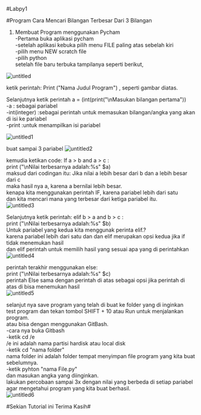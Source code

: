 #Labpy1

#Program Cara Mencari Bilangan Terbesar Dari 3 Bilangan                                                                                                     
1. Membuat Program menggunakan Pycham                                                                                                         
-Pertama buka aplikasi pycham                                                                                                                         
-setelah aplikasi kebuka pilih menu FILE paling atas sebelah kiri                                                                                        
-pilih menu NEW scratch file                                                                                                              
-pilih python                                                                                                                                       
setelah file baru terbuka tampilanya seperti berikut,

![untitled](https://user-images.githubusercontent.com/46746119/52703460-f9033f80-2fb0-11e9-9598-b1673e4728c5.jpg)

ketik perintah: Print ("Nama Judul Program") , seperti gambar diatas.                                                                                                                                                                                
                                                                                                                                                                                                                                                                                                    
Selanjutnya ketik perintah a = (int(print("\nMasukan bilangan pertama"))                                                                                                                                                                                                                                                            
-a            : sebagai pariabel                                                                                                              
-int(integer) :sebagai perintah untuk memasukan bilangan/angka yang akan di isi ke pariabel                                                                                                    
-print        :untuk menampilkan isi pariabel                                                                                                                                                                                              

![untitled1](https://user-images.githubusercontent.com/46746119/52704974-649adc00-2fb4-11e9-9511-7e414293f916.jpg)

buat sampai 3 pariabel
![untitled2](https://user-images.githubusercontent.com/46746119/52704975-65337280-2fb4-11e9-8eec-0ca920772cb8.jpg)

kemudia ketikan code: If a > b and a > c :                                                                                                                                                                                                          
                      print ("\nNilai terbesarnya adalah:%s" $a)                                                                                                                                                              
maksud dari codingan itu: Jika nilai a lebih besar dari b dan a lebih besar dari c                                                                                                                          
maka hasil nya a, karena a bernilai lebih besar.                                                                                                                                                                                                    
kenapa kita menggunakan perintah IF, karena pariabel lebih dari satu                                                                                                       
dan kita mencari mana yang terbesar dari ketiga pariabel itu.                                                                                   
![untitled3](https://user-images.githubusercontent.com/46746119/52704977-65337280-2fb4-11e9-954c-38d5f09d9e71.jpg)

Selanjutnya ketik perintah: elif b > a and b > c :                                                                                              
                            print ("\nNilai terbesarnya adalah:%s" $b)                                                                                                                                                          
Untuk pariabel yang kedua kita menggunak perinta elif.?                                                                                                
karena pariabel lebih dari satu dan dan elif merupakan opsi kedua jika if tidak menemukan hasil                                                                                
dan elif perintah untuk memilih hasil yang sesuai apa yang di perintahkan                                                                            
![untitled4](https://user-images.githubusercontent.com/46746119/52704979-65337280-2fb4-11e9-8a0c-9181d158209d.jpg)

perintah terakhir menggunakan else:                                                                                                                    
                                   print ("\nNilai terbesarnya adalah:%s" $c)                                                                     
perintah Else sama dengan perintah di atas sebagai opsi jika perintah di atas di bisa menemukan hasil                                                                                              
![untitled5](https://user-images.githubusercontent.com/46746119/52704980-65cc0900-2fb4-11e9-8dfe-f30e516daaba.jpg)

selanjut nya save program yang telah di buat ke folder yang di inginkan                                                                   
test program dan tekan tombol SHIFT + 10 atau Run untuk menjalankan program.                                                                  
atau bisa dengan menggunakan GitBash.                                                                                                       
-cara nya buka Gitbash                                                                                                                    
-ketik cd /e                                                                                                                                            
/e ini adalah nama partisi hardisk atau local disk                                                                                            
-ketik cd "nama folder"                                                                                                                           
nama folder ini adalah folder tempat menyimpan file program yang kita buat sebelumnya.                                                          
-ketik pyhton "nama File.py"                                                                                                       
dan masukan angka yang diinginkan.                                                                                                              
lakukan percobaan sampai 3x dengan nilai yang berbeda di setiap pariabel agar mengetahui program yang kita buat berhasil.                                                                
![untitled6](https://user-images.githubusercontent.com/46746119/52704981-65cc0900-2fb4-11e9-944a-36ad30ea786d.jpg)

#Sekian Tutorial ini Terima Kasih#                                                                                                          
